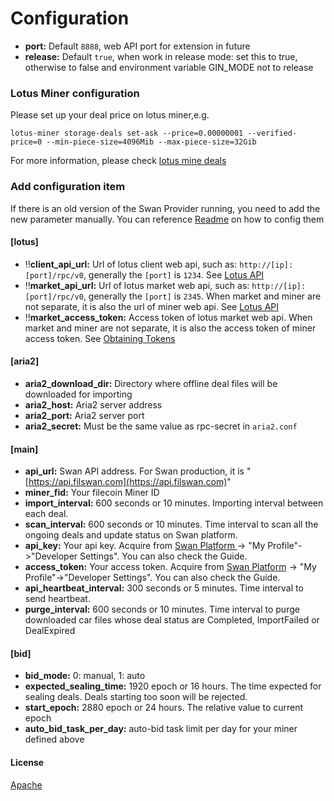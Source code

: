 # Configuration

* **port:** Default `8888`, web API port for extension in future
* **release:** Default `true`, when work in release mode: set this to true, otherwise to false and environment variable GIN\_MODE not to release

### Lotus Miner configuration

Please set up your deal price on lotus miner,e.g.

```
lotus-miner storage-deals set-ask --price=0.00000001 --verified-price=0 --min-piece-size=4096Mib --max-piece-size=32Gib
```

For more information, please check [lotus mine deals](https://docs.filecoin.io/mine/lotus/manage-storage-deals/#offline-deal-workflow)

### **Add configuration item**



If there is an old version of the Swan Provider running, you need to add the new parameter manually. You can reference [Readme](https://github.com/filswan/go-swan-provider/tree/release-0.2.1) on how to config them

#### \[lotus]

* ‼️**client\_api\_url:** Url of lotus client web api, such as: `http://[ip]:[port]/rpc/v0`, generally the `[port]` is `1234`. See [Lotus API](https://docs.filecoin.io/reference/lotus-api/)
* ‼️**market\_api\_url:** Url of lotus market web api, such as: `http://[ip]:[port]/rpc/v0`, generally the `[port]` is `2345`. When market and miner are not separate, it is also the url of miner web api. See [Lotus API](https://docs.filecoin.io/reference/lotus-api/)
* ‼️**market\_access\_token:** Access token of lotus market web api. When market and miner are not separate, it is also the access token of miner access token. See [Obtaining Tokens](https://docs.filecoin.io/build/lotus/api-tokens/#obtaining-tokens)

#### \[aria2]

* **aria2\_download\_dir:** Directory where offline deal files will be downloaded for importing
* **aria2\_host:** Aria2 server address
* **aria2\_port:** Aria2 server port
* **aria2\_secret:** Must be the same value as rpc-secret in `aria2.conf`

#### \[main]

* **api\_url:** Swan API address. For Swan production, it is "[https://api.filswan.com](https://api.filswan.com)"
* **miner\_fid:** Your filecoin Miner ID
* **import\_interval:** 600 seconds or 10 minutes. Importing interval between each deal.
* **scan\_interval:** 600 seconds or 10 minutes. Time interval to scan all the ongoing deals and update status on Swan platform.
* **api\_key:** Your api key. Acquire from [Swan Platform ](https://console.filswan.com/#/dashboard)-> "My Profile"->"Developer Settings". You can also check the Guide.
* **access\_token:** Your access token. Acquire from [Swan Platform](https://console.filswan.com/#/dashboard) -> "My Profile"->"Developer Settings". You can also check the Guide.
* **api\_heartbeat\_interval:** 300 seconds or 5 minutes. Time interval to send heartbeat.
* **purge\_interval:** 600 seconds or 10 minutes. Time interval to purge downloaded car files whose deal status are Completed, ImportFailed or DealExpired

#### \[bid]

* **bid\_mode:** 0: manual, 1: auto
* **expected\_sealing\_time:** 1920 epoch or 16 hours. The time expected for sealing deals. Deals starting too soon will be rejected.
* **start\_epoch:** 2880 epoch or 24 hours. The relative value to current epoch
* **auto\_bid\_task\_per\_day:** auto-bid task limit per day for your miner defined above

#### License

[Apache](https://github.com/filswan/go-swan-provider/blob/main/LICENSE)
